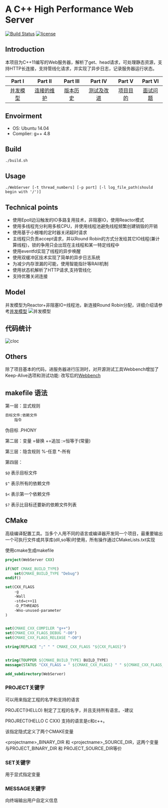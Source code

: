 # A C++ High Performance Web Server

[![Build Status](https://travis-ci.org/linyacool/WebServer.svg?branch=master)](https://travis-ci.org/linyacool/WebServer)
[![license](https://img.shields.io/github/license/mashape/apistatus.svg)](https://opensource.org/licenses/MIT)

  
## Introduction  

本项目为C++11编写的Web服务器，解析了get、head请求，可处理静态资源，支持HTTP长连接，支持管线化请求，并实现了异步日志，记录服务器运行状态。  



| Part Ⅰ | Part Ⅱ | Part Ⅲ | Part Ⅳ | Part Ⅴ | Part Ⅵ |
| :--------: | :---------: | :---------: | :---------: | :---------: | :---------: |
| [并发模型](https://github.com/linyacool/WebServer/blob/master/并发模型.md)|[连接的维护](https://github.com/linyacool/WebServer/blob/master/连接的维护.md)|[版本历史](https://github.com/linyacool/WebServer/blob/master/%E7%89%88%E6%9C%AC%E5%8E%86%E5%8F%B2.md) | [测试及改进](https://github.com/linyacool/WebServer/blob/master/测试及改进.md) | [项目目的](https://github.com/linyacool/WebServer/blob/master/%E9%A1%B9%E7%9B%AE%E7%9B%AE%E7%9A%84.md) | [面试问题](https://github.com/linyacool/WebServer/blob/master/%E9%9D%A2%E8%AF%95%E9%97%AE%E9%A2%98.md)

## Envoirment  
* OS: Ubuntu 14.04
* Complier: g++ 4.8

## Build

	./build.sh

## Usage

	./WebServer [-t thread_numbers] [-p port] [-l log_file_path(should begin with '/')]

## Technical points
* 使用Epoll边沿触发的IO多路复用技术，非阻塞IO，使用Reactor模式
* 使用多线程充分利用多核CPU，并使用线程池避免线程频繁创建销毁的开销
* 使用基于小根堆的定时器关闭超时请求
* 主线程只负责accept请求，并以Round Robin的方式分发给其它IO线程(兼计算线程)，锁的争用只会出现在主线程和某一特定线程中
* 使用eventfd实现了线程的异步唤醒
* 使用双缓冲区技术实现了简单的异步日志系统
* 为减少内存泄漏的可能，使用智能指针等RAII机制
* 使用状态机解析了HTTP请求,支持管线化
* 支持优雅关闭连接
 
## Model

并发模型为Reactor+非阻塞IO+线程池，新连接Round Robin分配，详细介绍请参考[并发模型](https://github.com/linyacool/WebServer/blob/master/并发模型.md)
![并发模型](https://github.com/linyacool/WebServer/blob/master/datum/model.png)

## 代码统计

![cloc](https://github.com/linyacool/WebServer/blob/master/datum/cloc.png)


## Others
除了项目基本的代码，进服务器进行压测时，对开源测试工具Webbench增加了Keep-Alive选项和测试功能: 改写后的[Webbench](https://github.com/linyacool/WebBench)


## makefile 语法
第一层：显式规则
```bash
目标文件:依赖文件
	指令
```
伪目标 .PHONY

第二层：变量 =替换 +=追加 :=恒等于(常量)

第三层：隐含规则 %-任意 *-所有

第四层：

`$@` 表示目标文件

`$^` 表示所有的依赖文件

`$<` 表示第一个依赖文件

`$?` 表示比目标还要新的依赖文件列表

## CMake
高级编译配置工具。当多个人用不同的语言或编译器开发同一个项目，最重要输出一个可执行文件或共享库(dll,so等)时使用，所有操作通过CMakeLists.txt实现

使用cmake生成makefile
```cmake
project(WebServer CXX) 

if(NOT CMAKE_BUILD_TYPE)
    set(CMAKE_BUILD_TYPE "Debug")
endif()

set(CXX_FLAGS
    -g
    -Wall
    -std=c++11
    -D_PTHREADS
    -Wno-unused-parameter
)


set(CMAKE_CXX_COMPILER "g++")
set(CMAKE_CXX_FLAGS_DEBUG "-O0")
set(CMAKE_CXX_FLAGS_RELEASE "-O0")

string(REPLACE ";" " " CMAKE_CXX_FLAGS "${CXX_FLAGS}")


string(TOUPPER ${CMAKE_BUILD_TYPE} BUILD_TYPE)
message(STATUS "CXX_FLAGS = " ${CMAKE_CXX_FLAGS} " " ${CMAKE_CXX_FLAGS_${BUILD_TYPE}})

add_subdirectory(WebServer)
```

### PROJECT关键字
可以用来指定工程的名字和支持的语言

PROJECT(HELLO) 制定了工程的名字，并且支持所有语言。-建议

PROJRECT(HELLO C CXX) 支持的语言是c和c++。

该指定隐式定义了两个CMAKE变量

\<projectname\>_BINARY_DIR 和 \<projectname\>_SOURCE_DIR，这两个变量与PROJECT_BINARY_DIR 和 PROJECT_SOURCE_DIR等价

### SET关键字
用于显式指定变量

### MESSAGE关键字
向终端输出用户自定义信息

